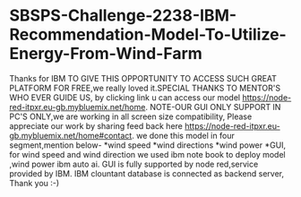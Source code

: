 # SBSPS-Challenge-2238-IBM-Recommendation-Model-To-Utilize-Energy-From-Wind-Farm
Thanks for IBM TO GIVE THIS OPPORTUNITY TO ACCESS SUCH GREAT PLATFORM FOR FREE,we really loved it.SPECIAL THANKS TO MENTOR'S WHO EVER GUIDE US,
by clicking link u can access our model https://node-red-itpxr.eu-gb.mybluemix.net/home. NOTE-OUR GUI ONLY SUPPORT IN PC'S ONLY,we are working in all screen size compatibility,
Please appreciate our work by sharing feed back here https://node-red-itpxr.eu-gb.mybluemix.net/home#contact.
we done this model in four segment,mention below-
*wind speed *wind directions *wind power *GUI,
for wind speed and wind direction we used ibm note book to deploy model ,wind power ibm auto ai.
GUI is fully supported by node red,service provided by IBM.
IBM clountant database is connected as backend server,
 Thank you :-)
